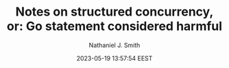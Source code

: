 ---
link: "https://vorpus.org/blog/notes-on-structured-concurrency-or-go-statement-considered-harmful/"
title: "Notes on structured concurrency, or: Go statement considered harmful"
author: "Nathaniel J. Smith"
author_link: "https://vorpus.org/"
date: 2023-05-19 13:57:54 EEST
tags: 
  - Programming
  - Concurrency
---